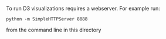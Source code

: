 To run D3 visualizations requires a webserver. For example run: 
````
python -m SimpleHTTPServer 8888
````
from the command line in this directory 
